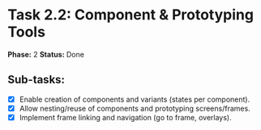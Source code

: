 # Task 2.2: Component & Prototyping Tools

**Phase:** 2
**Status:** Done

## Sub-tasks:

- [x] Enable creation of components and variants (states per component).
- [x] Allow nesting/reuse of components and prototyping screens/frames.
- [x] Implement frame linking and navigation (go to frame, overlays).
